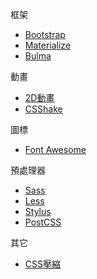 框架
- [Bootstrap](https://getbootstrap.com/)
- [Materialize](https://materializecss.com/)
- [Bulma](https://bulma.io/)

動畫
- [2D動畫](https://animate.style/)
- [CSShake](https://elrumordelaluz.github.io/csshake/)

圖標
- [Font Awesome](https://fontawesome.com/)

預處理器
- [Sass](http://sass-lang.com/)
- [Less](http://lesscss.org/)
- [Stylus](https://stylus-lang.com/)
- [PostCSS](https://postcss.org/)

其它
- [CSS壓縮](http://www.codebeautifier.com/)